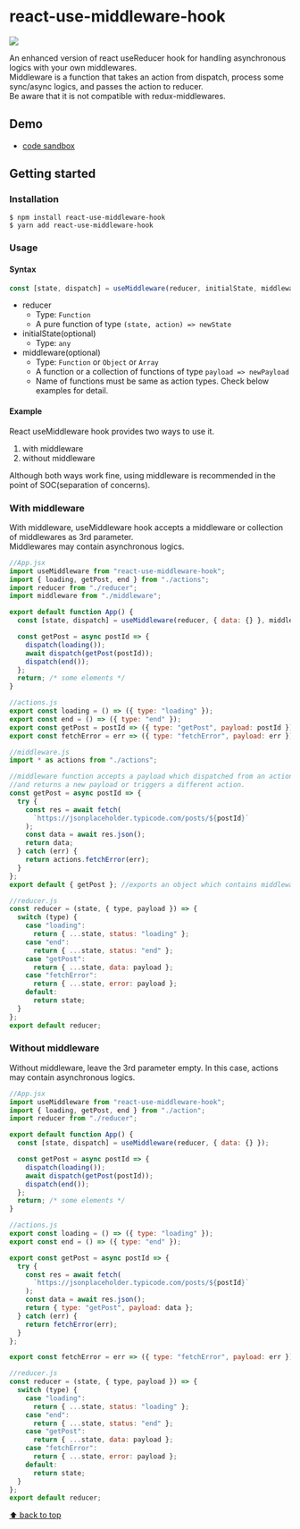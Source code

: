 # react-use-middleware-hook

[![](https://img.shields.io/npm/v/react-use-middleware-hook)](https://www.npmjs.com/package/react-use-middleware-hook)

An enhanced version of react useReducer hook for handling asynchronous logics with your own middlewares.  
Middleware is a function that takes an action from dispatch, process some sync/async logics, and passes the action to reducer.  
Be aware that it is not compatible with redux-middlewares.

## Demo

- [code sandbox](https://codesandbox.io/s/usemiddleware-gjv7v)

## Getting started

### Installation

```
$ npm install react-use-middleware-hook
$ yarn add react-use-middleware-hook
```

### Usage

#### Syntax

```jsx
const [state, dispatch] = useMiddleware(reducer, initialState, middleware);
```

- reducer
  - Type: `Function`
  - A pure function of type `(state, action) => newState`
- initialState(optional)
  - Type: `any`
- middleware(optional)
  - Type: `Function` or `Object` or `Array`
  - A function or a collection of functions of type `payload => newPayload`
  - Name of functions must be same as action types. Check below examples for detail.

#### Example

React useMiddleware hook provides two ways to use it.

1. with middleware
2. without middleware

Although both ways work fine, using middleware is recommended in the point of SOC(separation of concerns).

### With middleware

With middleware, useMiddleware hook accepts a middleware or collection of middlewares as 3rd parameter.  
Middlewares may contain asynchronous logics.

```jsx
//App.jsx
import useMiddleware from "react-use-middleware-hook";
import { loading, getPost, end } from "./actions";
import reducer from "./reducer";
import middleware from "./middleware";

export default function App() {
  const [state, dispatch] = useMiddleware(reducer, { data: {} }, middleware);

  const getPost = async postId => {
    dispatch(loading());
    await dispatch(getPost(postId));
    dispatch(end());
  };
  return; /* some elements */
}
```

```jsx
//actions.js
export const loading = () => ({ type: "loading" });
export const end = () => ({ type: "end" });
export const getPost = postId => ({ type: "getPost", payload: postId });
export const fetchError = err => ({ type: "fetchError", payload: err });
```

```jsx
//middleware.js
import * as actions from "./actions";

//middleware function accepts a payload which dispatched from an action,
//and returns a new payload or triggers a different action.
const getPost = async postId => {
  try {
    const res = await fetch(
      `https://jsonplaceholder.typicode.com/posts/${postId}`
    );
    const data = await res.json();
    return data;
  } catch (err) {
    return actions.fetchError(err);
  }
};
export default { getPost }; //exports an object which contains middleware functions in it.
```

```jsx
//reducer.js
const reducer = (state, { type, payload }) => {
  switch (type) {
    case "loading":
      return { ...state, status: "loading" };
    case "end":
      return { ...state, status: "end" };
    case "getPost":
      return { ...state, data: payload };
    case "fetchError":
      return { ...state, error: payload };
    default:
      return state;
  }
};
export default reducer;
```

### Without middleware

Without middleware, leave the 3rd parameter empty.
In this case, actions may contain asynchronous logics.

```jsx
//App.jsx
import useMiddleware from "react-use-middleware-hook";
import { loading, getPost, end } from "./action";
import reducer from "./reducer";

export default function App() {
  const [state, dispatch] = useMiddleware(reducer, { data: {} });

  const getPost = async postId => {
    dispatch(loading());
    await dispatch(getPost(postId));
    dispatch(end());
  };
  return; /* some elements */
}
```

```jsx
//actions.js
export const loading = () => ({ type: "loading" });
export const end = () => ({ type: "end" });

export const getPost = async postId => {
  try {
    const res = await fetch(
      `https://jsonplaceholder.typicode.com/posts/${postId}`
    );
    const data = await res.json();
    return { type: "getPost", payload: data };
  } catch (err) {
    return fetchError(err);
  }
};

export const fetchError = err => ({ type: "fetchError", payload: err });
```

```jsx
//reducer.js
const reducer = (state, { type, payload }) => {
  switch (type) {
    case "loading":
      return { ...state, status: "loading" };
    case "end":
      return { ...state, status: "end" };
    case "getPost":
      return { ...state, data: payload };
    case "fetchError":
      return { ...state, error: payload };
    default:
      return state;
  }
};
export default reducer;
```

[⬆ back to top](#react-use-middleware-hook)

